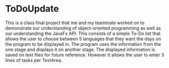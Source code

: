 # ToDoUpdate
This is a class final project that me and my teammate worked on to demonstrate our understanding of object-oriented programming
as well as our understanding the JavaFx API.
This consists of a simple To-Do list that allows the user to choose between 5 languages that they want the days on the
program to be displayed in.
The program uses the information from the one stage and displays it on another stage. 
The displayed information is saved on text files for future reference.
However it allows the user to enter 3 lines of tasks per TextArea.
